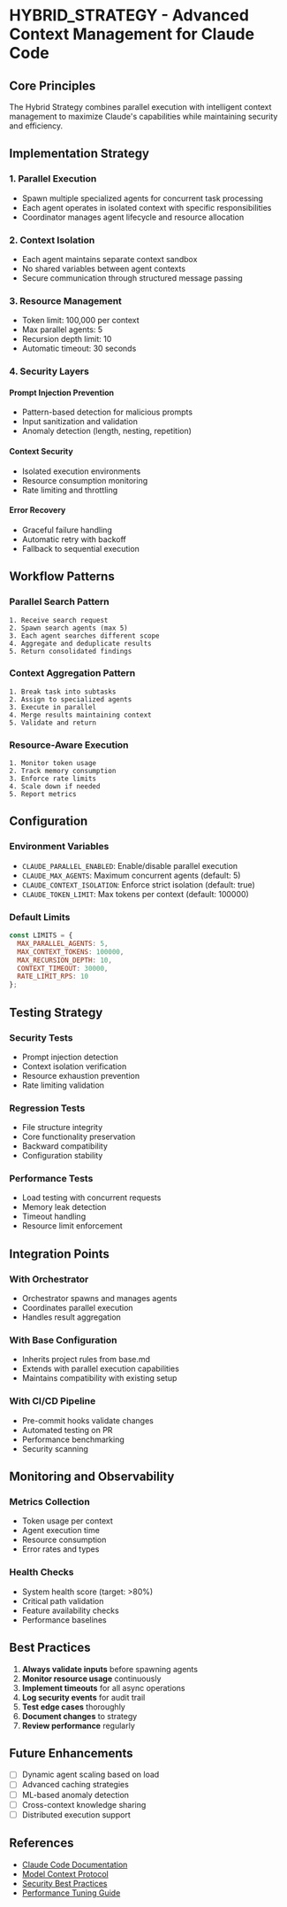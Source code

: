 # HYBRID_STRATEGY - Advanced Context Management for Claude Code

## Core Principles

The Hybrid Strategy combines parallel execution with intelligent context management to maximize Claude's capabilities while maintaining security and efficiency.

## Implementation Strategy

### 1. Parallel Execution
- Spawn multiple specialized agents for concurrent task processing
- Each agent operates in isolated context with specific responsibilities
- Coordinator manages agent lifecycle and resource allocation

### 2. Context Isolation
- Each agent maintains separate context sandbox
- No shared variables between agent contexts
- Secure communication through structured message passing

### 3. Resource Management
- Token limit: 100,000 per context
- Max parallel agents: 5
- Recursion depth limit: 10
- Automatic timeout: 30 seconds

### 4. Security Layers

#### Prompt Injection Prevention
- Pattern-based detection for malicious prompts
- Input sanitization and validation
- Anomaly detection (length, nesting, repetition)

#### Context Security
- Isolated execution environments
- Resource consumption monitoring
- Rate limiting and throttling

#### Error Recovery
- Graceful failure handling
- Automatic retry with backoff
- Fallback to sequential execution

## Workflow Patterns

### Parallel Search Pattern
```
1. Receive search request
2. Spawn search agents (max 5)
3. Each agent searches different scope
4. Aggregate and deduplicate results
5. Return consolidated findings
```

### Context Aggregation Pattern
```
1. Break task into subtasks
2. Assign to specialized agents
3. Execute in parallel
4. Merge results maintaining context
5. Validate and return
```

### Resource-Aware Execution
```
1. Monitor token usage
2. Track memory consumption
3. Enforce rate limits
4. Scale down if needed
5. Report metrics
```

## Configuration

### Environment Variables
- `CLAUDE_PARALLEL_ENABLED`: Enable/disable parallel execution
- `CLAUDE_MAX_AGENTS`: Maximum concurrent agents (default: 5)
- `CLAUDE_CONTEXT_ISOLATION`: Enforce strict isolation (default: true)
- `CLAUDE_TOKEN_LIMIT`: Max tokens per context (default: 100000)

### Default Limits
```javascript
const LIMITS = {
  MAX_PARALLEL_AGENTS: 5,
  MAX_CONTEXT_TOKENS: 100000,
  MAX_RECURSION_DEPTH: 10,
  CONTEXT_TIMEOUT: 30000,
  RATE_LIMIT_RPS: 10
};
```

## Testing Strategy

### Security Tests
- Prompt injection detection
- Context isolation verification
- Resource exhaustion prevention
- Rate limiting validation

### Regression Tests
- File structure integrity
- Core functionality preservation
- Backward compatibility
- Configuration stability

### Performance Tests
- Load testing with concurrent requests
- Memory leak detection
- Timeout handling
- Resource limit enforcement

## Integration Points

### With Orchestrator
- Orchestrator spawns and manages agents
- Coordinates parallel execution
- Handles result aggregation

### With Base Configuration
- Inherits project rules from base.md
- Extends with parallel execution capabilities
- Maintains compatibility with existing setup

### With CI/CD Pipeline
- Pre-commit hooks validate changes
- Automated testing on PR
- Performance benchmarking
- Security scanning

## Monitoring and Observability

### Metrics Collection
- Token usage per context
- Agent execution time
- Resource consumption
- Error rates and types

### Health Checks
- System health score (target: >80%)
- Critical path validation
- Feature availability checks
- Performance baselines

## Best Practices

1. **Always validate inputs** before spawning agents
2. **Monitor resource usage** continuously
3. **Implement timeouts** for all async operations
4. **Log security events** for audit trail
5. **Test edge cases** thoroughly
6. **Document changes** to strategy
7. **Review performance** regularly

## Future Enhancements

- [ ] Dynamic agent scaling based on load
- [ ] Advanced caching strategies
- [ ] ML-based anomaly detection
- [ ] Cross-context knowledge sharing
- [ ] Distributed execution support

## References

- [Claude Code Documentation](https://docs.anthropic.com/claude-code)
- [Model Context Protocol](https://github.com/anthropics/mcp)
- [Security Best Practices](./security/README.md)
- [Performance Tuning Guide](./performance/README.md)